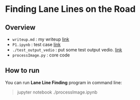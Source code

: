 # **Finding Lane Lines on the Road** 

Overview
---
- `writeup.md` : my writeup [link](https://github.com/zxf8665905/LaneLinesDetection/blob/master/writeup.md)
- `P1.ipynb` : test case [link](https://github.com/zxf8665905/LaneLinesDetection/blob/master/P1.ipynb)
- `./test_output_vedio` : put some test output vedio. [link](https://github.com/zxf8665905/LaneLinesDetection/tree/master/test_output_vedio)
- `processImage.py`  : core code

## How to run
You can run **Lane Line Finding** program in command line:

> jupyter notebook ./processImage.ipynb
